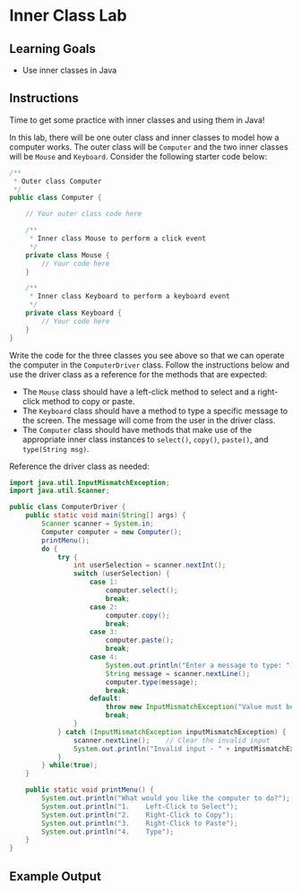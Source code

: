 # Inner Class Lab

## Learning Goals

- Use inner classes in Java

## Instructions

Time to get some practice with inner classes and using them in Java!

In this lab, there will be one outer class and inner classes to model how a
computer works. The outer class will be `Computer` and the two inner classes
will be `Mouse` and `Keyboard`. Consider the following starter code below:

```java
/**
 * Outer class Computer
 */
public class Computer {

    // Your outer class code here

    /**
     * Inner class Mouse to perform a click event
     */
    private class Mouse {
        // Your code here
    }

    /**
     * Inner class Keyboard to perform a keyboard event
     */
    private class Keyboard {
        // Your code here
    }
}
```

Write the code for the three classes you see above so that we can operate the
computer in the `ComputerDriver` class. Follow the instructions below and use
the driver class as a reference for the methods that are expected:

- The `Mouse` class should have a left-click method to select and a right-click
  method to copy or paste.
- The `Keyboard` class should have a method to type a specific message to the
  screen. The message will come from the user in the driver class.
- The `Computer` class should have methods that make use of the appropriate
  inner class instances to `select()`, `copy()`, `paste()`, and
  `type(String msg)`.

Reference the driver class as needed:

```java
import java.util.InputMismatchException;
import java.util.Scanner;

public class ComputerDriver {
    public static void main(String[] args) {
        Scanner scanner = System.in;
        Computer computer = new Computer();
        printMenu();
        do {
            try {
                int userSelection = scanner.nextInt();
                switch (userSelection) {
                    case 1:
                        computer.select();
                        break;
                    case 2:
                        computer.copy();
                        break;
                    case 3:
                        computer.paste();
                        break;
                    case 4:
                        System.out.println("Enter a message to type: ");
                        String message = scanner.nextLine();
                        computer.type(message);
                        break;
                    default:
                        throw new InputMismatchException("Value must be a number 1-4 inclusive.");
                        break;
                }
            } catch (InputMismatchException inputMismatchException) {
                scanner.nextLine();    // Clear the invalid input
                System.out.println("Invalid input - " + inputMismatchException.getMessage());
            }
        } while(true);
    }

    public static void printMenu() {
        System.out.println("What would you like the computer to do?");
        System.out.println("1.    Left-Click to Select");
        System.out.println("2.    Right-Click to Copy");
        System.out.println("3.    Right-Click to Paste");
        System.out.println("4.    Type");
    }
}
```

## Example Output


